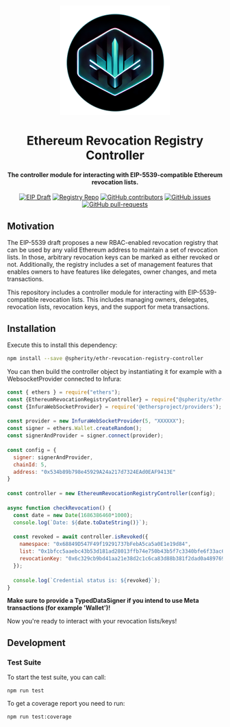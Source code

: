 <div align="center">
    <img src="img/logo.png" width="256"/>
</div>

<div align="center">

# Ethereum Revocation Registry Controller

#### The controller module for interacting with EIP-5539-compatible Ethereum revocation lists.

[![EIP Draft](https://img.shields.io/badge/EIP--5539-Draft-blue)](https://github.com/ethereum/EIPs/pull/5539)
[![Registry Repo](https://img.shields.io/badge/Registry--Contract-Repo-blue)](https://github.com/spherity/ethr-revocation-registry)
[![GitHub contributors](https://badgen.net/github/contributors/spherity/ethr-revocation-registry-controller)](https://GitHub.com/spherity/ethr-revocation-registry-controller/graphs/contributors/)
[![GitHub issues](https://img.shields.io/github/issues/spherity/ethr-revocation-registry-controller)](https://GitHub.com/spherity/ethr-revocation-registry-controller/issues/)
[![GitHub pull-requests](https://img.shields.io/github/issues-pr/spherity/ethr-revocation-registry-controller.svg)](https://GitHub.com/spherity/ethr-revocation-registry-controller/pull/)

</div>

## Motivation

The EIP-5539 draft proposes a new RBAC-enabled revocation registry that can be used by any valid Ethereum address to maintain a set of revocation lists. In those, arbitrary revocation keys can be marked as either revoked or not. Additionally, the registry includes a set of management features that enables owners to have features like delegates, owner changes, and meta transactions.

This repository includes a controller module for interacting with EIP-5539-compatible revocation lists. This includes managing owners, delegates, revocation lists, revocation keys, and the support for meta transactions.

## Installation
Execute this to install this dependency:
```bash
npm install --save @spherity/ethr-revocation-registry-controller
```

You can then build the controller object by instantiating it for example with a WebsocketProvider connected to Infura:

```javascript
const { ethers } = require("ethers");
const {EthereumRevocationRegistryController} = require("@spherity/ethr-revocation-registry-controller");
const {InfuraWebSocketProvider} = require('@ethersproject/providers');

const provider = new InfuraWebSocketProvider(5, "XXXXXX");
const signer = ethers.Wallet.createRandom();
const signerAndProvider = signer.connect(provider);

const config = {
  signer: signerAndProvider,
  chainId: 5,
  address: "0x534b89b798e45929A24a217d7324EAd0EAF9413E"
}

const controller = new EthereumRevocationRegistryController(config);

async function checkRevocation() {
  const date = new Date(1686386460*1000);
  console.log(`Date: ${date.toDateString()}`);

  const revoked = await controller.isRevoked({
    namespace: "0x68849D547F49f19291737bFebA5ca5a0E1e19d84",
    list: "0x1bfcc5aaebc43b53d181ad28013ffb74e750b43b5f7c3340bfe6f33ac66e3d49",
    revocationKey: "0x6c329cb9bd41aa21e38d2c1c6ca83d88b381f2dad0a489769684f4d5c575eb2b",
  });

  console.log(`Credential status is: ${revoked}`);
}
```
**Make sure to provide a TypedDataSigner if you intend to use Meta transactions (for example 'Wallet')!**

Now you're ready to interact with your revocation lists/keys!

## Development

### Test Suite

To start the test suite, you can call:

```
npm run test
```

To get a coverage report  you need to run:

```
npm run test:coverage
```
